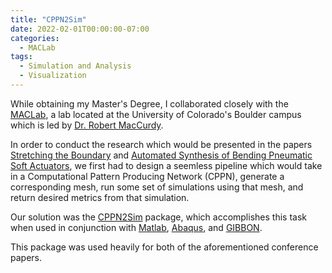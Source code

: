 ```yaml
---
title: "CPPN2Sim"
date: 2022-02-01T00:00:00-07:00
categories:
  - MACLab
tags:
  - Simulation and Analysis
  - Visualization
---
```


While obtaining my Master's Degree, I collaborated closely with the [MACLab](https://www.matterassembly.org/), a lab located at the University of Colorado's Boulder campus which is led by [Dr. Robert MacCurdy](https://www.colorado.edu/mechanical/robert-maccurdy).

In order to conduct the research which would be presented in the papers <a href="https://jacob-haimes.github.io/PDFs/Smith-Haimes-MacCurdy_Shell-Elements_ROBOSOFT.pdf" target="_blank" rel="noreferrer noopener">Stretching the Boundary</a>  and  <a href="https://jacob-haimes.github.io/maclab/Automated-Synthesis-of-Bending-Pneumatic-Soft-Actuators/" target="_blank" rel="noreferrer noopener">Automated Synthesis of Bending Pneumatic Soft Actuators</a>, we first had to design a seemless pipeline which would take in a Computational Pattern Producing Network (CPPN), generate a corresponding mesh, run some set of simulations using that mesh, and return desired metrics from that simulation.

Our solution was the <a href="https://github.com/MacCurdyLab/CPPN2sim" target="_blank" rel="noreferrer noopener">CPPN2Sim</a> package, which accomplishes this task when used in conjunction with <a href="https://www.mathworks.com/products/matlab.html" target="_blank" rel="noreferrer noopener">Matlab</a>, <a href="https://www.3ds.com/products-services/simulia/products/abaqus/" target="_blank" rel="noreferrer noopener">Abaqus</a>, and <a href="https://www.gibboncode.org" target="_blank" rel="noreferrer noopener">GIBBON</a>.

This package was used heavily for both of the aforementioned conference papers.
